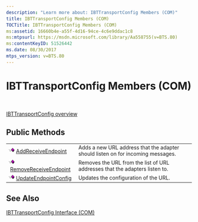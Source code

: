 ```yaml
---
description: "Learn more about: IBTTransportConfig Members (COM)"
title: IBTTransportConfig Members (COM)
TOCTitle: IBTTransportConfig Members (COM)
ms:assetid: 16660b4e-a55f-4d16-94ce-4c6e9ddac1c8
ms:mtpsurl: https://msdn.microsoft.com/library/Aa558755(v=BTS.80)
ms:contentKeyID: 51526442
ms.date: 08/30/2017
mtps_version: v=BTS.80
---
```


# IBTTransportConfig Members (COM)

 

[IBTTransportConfig overview](ibttransportconfig-interface-com.md)

## Public Methods

<table>
<tbody>
<tr class="odd">
<td><img src="images/Aa562050.7398304a-180c-45ff-98a9-894581a54aa5(BTS.80).jpeg" alt="Icon that represents the AddReceiveEndpoint method."/> <a href="ibttransportconfig-addreceiveendpoint-method-com.md">AddReceiveEndpoint</a></td>
<td>Adds a new URL address that the adapter should listen on for incoming messages.</td>
</tr>
<tr class="even">
<td><img src="images/Aa562050.7398304a-180c-45ff-98a9-894581a54aa5(BTS.80).jpeg" alt="Icon that represents the RemoveReceiveEndpoint method."/> <a href="ibttransportconfig-removereceiveendpoint-method-com.md">RemoveReceiveEndpoint</a></td>
<td>Removes the URL from the list of URL addresses that the adapters listen to.</td>
</tr>
<tr class="odd">
<td><img src="images/Aa562050.7398304a-180c-45ff-98a9-894581a54aa5(BTS.80).jpeg" alt="Icon that represents the UpdateEndpointConfig method."/> <a href="ibttransportconfig-updateendpointconfig-method-com.md">UpdateEndpointConfig</a></td>
<td>Updates the configuration of the URL.</td>
</tr>
</tbody>
</table>


## See Also

[IBTTransportConfig Interface (COM)](ibttransportconfig-interface-com.md)

